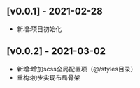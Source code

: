 ## [v0.0.1] - 2021-02-28 
- 新增:项目初始化
## [v0.0.2] - 2021-03-02
- 新增:增加scss全局配置项（@/styles目录）
- 重构:初步实现布局骨架